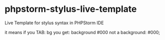 # phpstorm-stylus-live-template
Live Template for stylus syntax in PHPStorm IDE


it means if you TAB:
bg
you get:
background #000
not a
background: #000;
